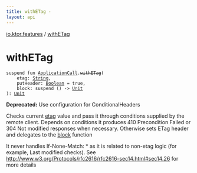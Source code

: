 ```yaml
---
title: withETag - 
layout: api
---
```


<div class='api-docs-breadcrumbs'><a href="index.html">io.ktor.features</a> / <a href="./with-e-tag.html">withETag</a></div>

# withETag

<div class="signature"><code><span class="keyword">suspend</span> <span class="keyword">fun </span><a href="../io.ktor.application/-application-call/index.html"><span class="identifier">ApplicationCall</span></a><span class="symbol">.</span><s><span class="identifier">withETag</span></s><span class="symbol">(</span><br/>&nbsp;&nbsp;&nbsp;&nbsp;<span class="parameterName" id="io.ktor.features$withETag(io.ktor.application.ApplicationCall, kotlin.String, kotlin.Boolean, kotlin.SuspendFunction0((kotlin.Unit)))/etag">etag</span><span class="symbol">:</span>&nbsp;<a href="https://kotlinlang.org/api/latest/jvm/stdlib/kotlin/-string/index.html"><span class="identifier">String</span></a><span class="symbol">, </span><br/>&nbsp;&nbsp;&nbsp;&nbsp;<span class="parameterName" id="io.ktor.features$withETag(io.ktor.application.ApplicationCall, kotlin.String, kotlin.Boolean, kotlin.SuspendFunction0((kotlin.Unit)))/putHeader">putHeader</span><span class="symbol">:</span>&nbsp;<a href="https://kotlinlang.org/api/latest/jvm/stdlib/kotlin/-boolean/index.html"><span class="identifier">Boolean</span></a>&nbsp;<span class="symbol">=</span>&nbsp;true<span class="symbol">, </span><br/>&nbsp;&nbsp;&nbsp;&nbsp;<span class="parameterName" id="io.ktor.features$withETag(io.ktor.application.ApplicationCall, kotlin.String, kotlin.Boolean, kotlin.SuspendFunction0((kotlin.Unit)))/block">block</span><span class="symbol">:</span>&nbsp;<span class="keyword">suspend </span><span class="symbol">(</span><span class="symbol">)</span>&nbsp;<span class="symbol">-&gt;</span>&nbsp;<a href="https://kotlinlang.org/api/latest/jvm/stdlib/kotlin/-unit/index.html"><span class="identifier">Unit</span></a><br/><span class="symbol">)</span><span class="symbol">: </span><a href="https://kotlinlang.org/api/latest/jvm/stdlib/kotlin/-unit/index.html"><span class="identifier">Unit</span></a></code></div>

**Deprecated:** Use configuration for ConditionalHeaders

Checks current <a href="with-e-tag.html#io.ktor.features$withETag(io.ktor.application.ApplicationCall, kotlin.String, kotlin.Boolean, kotlin.SuspendFunction0((kotlin.Unit)))/etag">etag</a> value and pass it through conditions supplied by the remote client. Depends on conditions it
produces 410 Precondition Failed or 304 Not modified responses when necessary.
Otherwise sets ETag header and delegates to the <a href="with-e-tag.html#io.ktor.features$withETag(io.ktor.application.ApplicationCall, kotlin.String, kotlin.Boolean, kotlin.SuspendFunction0((kotlin.Unit)))/block">block</a> function

It never handles If-None-Match: *  as it is related to non-etag logic (for example, Last modified checks).
See http://www.w3.org/Protocols/rfc2616/rfc2616-sec14.html#sec14.26 for more details

